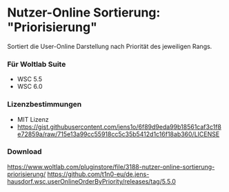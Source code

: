 # Nutzer-Online Sortierung: "Priorisierung"

Sortiert die User-Online Darstellung nach Priorität des jeweiligen Rangs.

### Für Woltlab Suite ###

* WSC 5.5
* WSC 6.0

### Lizenzbestimmungen ###

* MIT Lizenz
* https://gist.githubusercontent.com/jens1o/6f89d9eda99b18561caf3c1f8e72859a/raw/715e13a99cc55918cc5c35b5412d1c16f18ab360/LICENSE

### Download ###
https://www.woltlab.com/pluginstore/file/3188-nutzer-online-sortierung-priorisierung/
https://github.com/t1n0-eu/de.jens-hausdorf.wsc.userOnlineOrderByPriority/releases/tag/5.5.0
